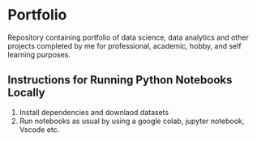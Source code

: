 # Portfolio
Repository containing portfolio of data science, data analytics and other projects completed by me for professional, academic, hobby, and self learning purposes.

## Instructions for Running Python Notebooks Locally
1. Install dependencies and downlaod datasets
2. Run notebooks as usual by using a google colab, jupyter notebook, Vscode etc.
